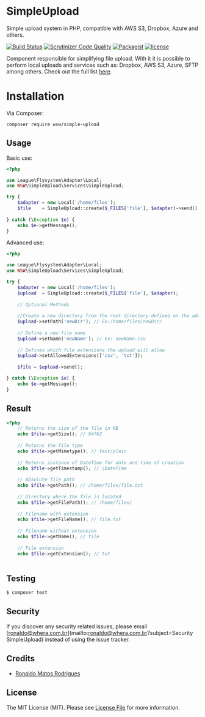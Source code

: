 # SimpleUpload
Simple upload system in PHP, compatible with AWS S3, Dropbox, Azure and others.

[![Build Status](https://travis-ci.org/whera/SimpleUpload.svg?branch=master)](https://travis-ci.org/whera/SimpleUpload)
[![Scrutinizer Code Quality](https://scrutinizer-ci.com/g/whera/SimpleUpload/badges/quality-score.png?b=master)](https://scrutinizer-ci.com/g/whera/SimpleUpload/?branch=master)
[![Packagist](https://img.shields.io/packagist/v/wsw/simple-upload.svg?style=flat-square)](https://github.com/whera/SimpleUpload)
[![license](https://img.shields.io/github/license/mashape/apistatus.svg?style=flat-square)](https://github.com/whera/SimpleUpload/blob/master/LICENSE)

Component responsible for simplifying file upload.
With it it is possible to perform local uploads and services such as: Dropbox, AWS S3, Azure, SFTP among others. Check out the full list [here](Adapters.md).

# Installation

Via Composer:

```
composer require wsw/simple-upload
```

## Usage

Basic use:

``` php
<?php

use League\Flysystem\Adapter\Local;
use WSW\SimpleUpload\Services\SimpleUpload;

try {
    $adapter = new Local('/home/files');
    $file    = SimpleUpload::create($_FILES['file'], $adapter)->send();
   
} catch (\Exception $e) {
    echo $e->getMessage();
}
```

Advanced use:

``` php
<?php

use League\Flysystem\Adapter\Local;
use WSW\SimpleUpload\Services\SimpleUpload;

try {
    $adapter = new Local('/home/files');
    $upload  = SimpleUpload::create($_FILES['file'], $adapter);
    
    // Optional Methods
    
    //Create a new directory from the root directory defined on the adapter.
    $upload->setPath('newDir'); // Ex:/home/files/newDir/
    
    // Define a new file name
    $upload->setName('newName'); // Ex: newName.csv
    
    // Defines which file extensions the upload will allow
    $upload->setAllowedExtensions(['csv', 'txt']);
    
    $file = $upload->send();

} catch (\Exception $e) {
    echo $e->getMessage();
}
```

## Result

``` php
<?php
    // Returns the size of the file in KB
    echo $file->getSize(); // 94762
    
    // Returns the file type
    echo $file->getMimetype(); // text/plain
    
    // Returns instance of DateTime for date and time of creation
    echo $file->getTimestamp(); // \DateTime
    
    // Absolute file path
    echo $file->getPath(); // /home/files/file.txt
    
    // Directory where the file is located
    echo $file->getFilePath(); // /home/files/
    
    // Filename with extension
    echo $file->getFileName(); // file.txt
    
    // Filename without extension
    echo $file->getName(); // file
    
    // File extension
    echo $file->getExtension(); // txt
    
```

## Testing

``` bash
$ composer test
```

## Security

If you discover any security related issues, please email [ronaldo@whera.com.br](mailto:ronaldo@whera.com.br?subject=Security SimpleUpload) instead of using the issue tracker.

## Credits

- [Ronaldo Matos Rodrigues](https://github.com/whera)

## License

The MIT License (MIT). Please see [License File](LICENSE) for more information.

